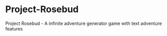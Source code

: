 # Project-Rosebud
Project Rosebud - A infinite adventure generator game with text adventure features
